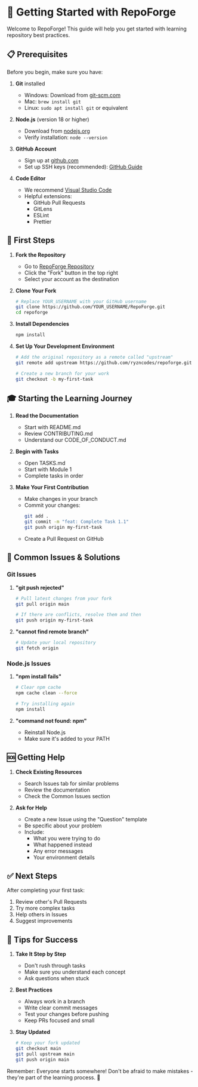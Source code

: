 # 🚀 Getting Started with RepoForge

Welcome to RepoForge! This guide will help you get started with learning repository best practices.

## 📋 Prerequisites

Before you begin, make sure you have:

1. **Git** installed

   - Windows: Download from [git-scm.com](https://git-scm.com/)
   - Mac: `brew install git`
   - Linux: `sudo apt install git` or equivalent

2. **Node.js** (version 18 or higher)

   - Download from [nodejs.org](https://nodejs.org/)
   - Verify installation: `node --version`

3. **GitHub Account**

   - Sign up at [github.com](https://github.com)
   - Set up SSH keys (recommended): [GitHub Guide](https://docs.github.com/en/authentication/connecting-to-github-with-ssh)

4. **Code Editor**
   - We recommend [Visual Studio Code](https://code.visualstudio.com/)
   - Helpful extensions:
     - GitHub Pull Requests
     - GitLens
     - ESLint
     - Prettier

## 🎯 First Steps

1. **Fork the Repository**

   - Go to [RepoForge Repository](https://github.com/ryzncodes/RepoForge)
   - Click the "Fork" button in the top right
   - Select your account as the destination

2. **Clone Your Fork**

   ```bash
   # Replace YOUR_USERNAME with your GitHub username
   git clone https://github.com/YOUR_USERNAME/RepoForge.git
   cd repoforge
   ```

3. **Install Dependencies**

   ```bash
   npm install
   ```

4. **Set Up Your Development Environment**

   ```bash
   # Add the original repository as a remote called "upstream"
   git remote add upstream https://github.com/ryzncodes/repoforge.git

   # Create a new branch for your work
   git checkout -b my-first-task
   ```

## 🎓 Starting the Learning Journey

1. **Read the Documentation**

   - Start with README.md
   - Review CONTRIBUTING.md
   - Understand our CODE_OF_CONDUCT.md

2. **Begin with Tasks**

   - Open TASKS.md
   - Start with Module 1
   - Complete tasks in order

3. **Make Your First Contribution**
   - Make changes in your branch
   - Commit your changes:
     ```bash
     git add .
     git commit -m "feat: Complete Task 1.1"
     git push origin my-first-task
     ```
   - Create a Pull Request on GitHub

## 🤔 Common Issues & Solutions

### Git Issues

1. **"git push rejected"**

   ```bash
   # Pull latest changes from your fork
   git pull origin main

   # If there are conflicts, resolve them and then
   git push origin my-first-task
   ```

2. **"cannot find remote branch"**
   ```bash
   # Update your local repository
   git fetch origin
   ```

### Node.js Issues

1. **"npm install fails"**

   ```bash
   # Clear npm cache
   npm cache clean --force

   # Try installing again
   npm install
   ```

2. **"command not found: npm"**
   - Reinstall Node.js
   - Make sure it's added to your PATH

## 🆘 Getting Help

1. **Check Existing Resources**

   - Search Issues tab for similar problems
   - Review the documentation
   - Check the Common Issues section

2. **Ask for Help**
   - Create a new Issue using the "Question" template
   - Be specific about your problem
   - Include:
     - What you were trying to do
     - What happened instead
     - Any error messages
     - Your environment details

## ✅ Next Steps

After completing your first task:

1. Review other's Pull Requests
2. Try more complex tasks
3. Help others in Issues
4. Suggest improvements

## 🎉 Tips for Success

1. **Take It Step by Step**

   - Don't rush through tasks
   - Make sure you understand each concept
   - Ask questions when stuck

2. **Best Practices**

   - Always work in a branch
   - Write clear commit messages
   - Test your changes before pushing
   - Keep PRs focused and small

3. **Stay Updated**
   ```bash
   # Keep your fork updated
   git checkout main
   git pull upstream main
   git push origin main
   ```

Remember: Everyone starts somewhere! Don't be afraid to make mistakes - they're part of the learning process. 🌟
